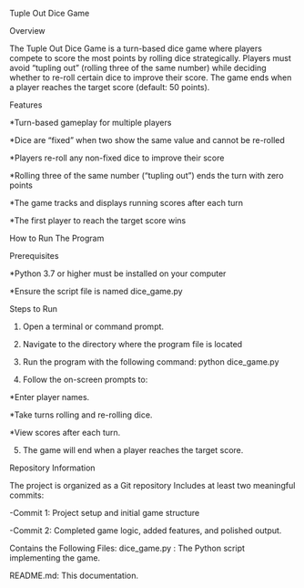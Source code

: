 Tuple Out Dice Game

Overview

The Tuple Out Dice Game is a turn-based dice game where players compete to score the most points by rolling dice strategically. Players must avoid “tupling out” (rolling three of the same number) while deciding whether to re-roll certain dice to improve their score. The game ends when a player reaches the target score (default: 50 points).

Features

*Turn-based gameplay for multiple players

*Dice are “fixed” when two show the same value and cannot be re-rolled

*Players re-roll any non-fixed dice to improve their score

*Rolling three of the same number (“tupling out”) ends the turn with zero points

*The game tracks and displays running scores after each turn

*The first player to reach the target score wins

How to Run The Program


Prerequisites

*Python 3.7 or higher must be installed on your computer



*Ensure the script file is named dice_game.py

Steps to Run

1. Open a terminal or command prompt.

2. Navigate to the directory where the program file is located

3. Run the program with the following command: python dice_game.py

4. Follow the on-screen prompts to:


*Enter player names.


*Take turns rolling and re-rolling dice.


*View scores after each turn.

5. The game will end when a player reaches the target score.

Repository Information

The project is organized as a Git repository
Includes at least two meaningful commits:

-Commit 1: Project setup and initial game structure

-Commit 2: Completed game logic, added features, and polished output.


Contains the Following Files:
dice_game.py : The Python script implementing the game.

README.md: This documentation. 
